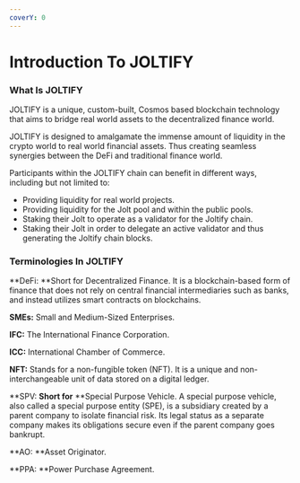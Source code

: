 ```yaml
---
coverY: 0
---
```


# Introduction To JOLTIFY

### What Is JOLTIFY

JOLTIFY is a unique, custom-built, Cosmos based blockchain technology that aims to bridge real world assets to the decentralized finance world.

JOLTIFY is designed to amalgamate the immense amount of liquidity in the crypto world to real world financial assets. Thus creating seamless synergies between the DeFi and traditional finance world.

Participants within the JOLTIFY chain can benefit in different ways, including but not limited to:

* Providing liquidity for real world projects.
* Providing liquidity for the Jolt pool and within the public pools.
* Staking their Jolt to operate as a validator for the Joltify chain.
* Staking their Jolt in order to delegate an active validator and thus generating the Joltify chain blocks.

### Terminologies In JOLTIFY

**DeFi:  **Short for Decentralized Finance.  It is a blockchain-based form of finance that does not rely on central financial intermediaries such as banks, and instead utilizes smart contracts on blockchains.

**SMEs:** Small and Medium-Sized Enterprises.

**IFC:** The International Finance Corporation.

**ICC:** International Chamber of Commerce.

**NFT:** Stands for a non-fungible token (NFT). It is a unique and non-interchangeable unit of data stored on a digital ledger.

**SPV:  **Short for** **Special Purpose Vehicle. A special purpose vehicle, also called a special purpose entity (SPE), is a subsidiary created by a parent company to isolate financial risk. Its legal status as a separate company makes its obligations secure even if the parent company goes bankrupt.

**AO: **Asset Originator.

**PPA: **Power Purchase Agreement.

